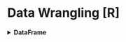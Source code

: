 # Data Wrangling [R]
<div style='width:1000px;margin:auto'>

<details><summary><b>DataFrame</b></summary><p>

<details><summary><b>Load DataFrame</b></summary><p>
~~~
# You should see mtcars appear in the 'Environment' tab with
# <Promise> listed next to it. 

# The object (mtcars) appears as a 'Promise' object in the
# workspace until we run some code that uses the object.

# R has stored the mtcars data into a spreadsheet-like object
# called a data frame. Run the next command to see what variables
# are in the data set and to fully load the data set as an
# object in R. You should see <Promise> disappear when you
# run the next line of code.

# Load from existing R dataframes.
data(mtcars)

## Load from csv file
# we use stringsAsFactors=FALSE to treat strings as strings not factors
# Note: Factor means a categorical variable that has different flavors or levels.
statesInfo <- read.csv('stateData.csv', stringsAsFactors=FALSE)

# TO open a window and choose a csv file by a mouse.
df <- read.csv(file.choose())

## Load from tsv
df <- read.delim('pseudo_facebook.tsv')
df <- read.csv('pseudo_facebook.tsv', sep='\t')
~~~
</p>
</details>


<details><summary>Print <b>Column names</b> and <b>Row names</b></summary>
<p>
~~~
# Print out all the data frame
mtcars

# Print the name of the columns
names(mtcars)
colnames(df)

# Print the name of the rows
row.names(mtcars)
rownames(df)

# Run this code to change the row names of the cars to numbers.
row.names(mtcars) <- c(1:32)
~~~
</p>
</details>

<details><summary>Print <b>Structure</b> of <b>DataFrame</b> [.info]</summary>
<p>
~~~
# str = structure
str(mtcars)

########## output ##########
'data.frame':	32 obs. of  11 variables:
 $ mpg : num  21 21 22.8 21.4 18.7 18.1 14.3 24.4 22.8 19.2 ...
 $ cyl : num  6 6 4 6 8 6 8 4 4 6 ...
 $ disp: num  160 160 108 258 360 ...
 $ hp  : num  110 110 93 110 175 105 245 62 95 123 ...
 $ drat: num  3.9 3.9 3.85 3.08 3.15 2.76 3.21 3.69 3.92 3.92 ...
 $ wt  : num  2.62 2.88 2.32 3.21 3.44 ...
 $ qsec: num  16.5 17 18.6 19.4 17 ...
 $ vs  : num  0 0 1 1 0 1 0 1 1 1 ...
 $ am  : num  1 1 1 0 0 0 0 0 0 0 ...
 $ gear: num  4 4 4 3 3 3 3 4 4 4 ...
 $ carb: num  4 4 1 1 2 1 4 2 2 4 ...
~~~
</p>
</details>

<details><summary>Print <b>Shape</b> of <b>DataFrame</b> [.shape]</summary>
<p>
~~~
# print out the dimensions
dim(mtcars)

########## output ##########
[1] 32 11		# 32 rows, 11 columns
~~~
</p>
</details>

<details><summary><b>Head</b> & <b>Tail</b> [.head(), .tail()]</summary>
<p>
~~~
# It's tedious to relabel our data frame with the right car names
# so let's reload the data set and print out the first ten rows.

data(mtcars)
head(mtcars, 10)

# The head() function prints out the first six rows of a data frame
# by default. Run the code below to see.
head(mtcars)

# I think you'll know what this does.
tail(mtcars, 3)
~~~
</p>
</details>

<details><summary><b>summary</b> [.describe()]</summary>
<p>
~~~
# like df.descibe in python to show some descriptive statistics about the columns in the data frame.
summary(df)

# Print only min and max
range(df$age)
~~~
</p>
</details>

<details><summary>How many <b>unique</b> values in <b>a Categorical (factor)</b> Variable</summary>
<p>
~~~
# like df.descibe in python to show some descriptive statistics about the columns in the data frame.
table(df$cat_col)

######### output ################ age
      18-24       25-34       35-44       45-54       55-64 65 or Above    Under 18 
      15802       11575        2257         502         140          60        2330 
~~~

<h4>2. Show only the levels of the categorical variable</h4>
~~~
levels(df$cat_col)

####### Output ##########
[1] "female" "male"  
~~~
</p>
</details>

<details><summary><b>By</b> statistic [.groupby in Python]</summary><p>
~~~
# (numeric variable, cat variable, statistic)
by(df$friend_count, df$gender, summary)

##### Output #####
df$gender: female
   Min. 1st Qu.  Median    Mean 3rd Qu.    Max. 
      0      37      96     242     244    4923 
------------------------------------------------------------------- 
df$gender: male
   Min. 1st Qu.  Median    Mean 3rd Qu.    Max. 
      0      27      74     165     182    4917 
~~~
</p></details>

<details><summary><b>Select specific Column</b></summary>
<p>
~~~
# 12. Let's examine our car data more closely. We can access an
# an individual variable (or column) from the data frame using
# the '$' sign. Run the code below to print out the variable
# miles per gallon. This is the mpg column in the data frame.

mtcars$mpg

# Print out any two other variables to the console.
mtcars$cyl
mtcars$drat

# Select by numbers of columns
head(statesInfo[, c(1, 2, 3)])

# Select a bunch of columns by number
head(df[, 1:5])  # select from first column to the fifth.
~~~
</p>
</details>

<details><summary><b>Select based on Condition</b></summary>
<p>
~~~
# 1. using "subset(dataframe, condition on columns)" 
stateSubset <- subset(df, state.region == 1)

# 2. using "df[Rows Condition, Columns Condition]
stateSubset <- df[df$state.region == 1, ]   # Select all columns for that condition

## Note: "state.region" is the name of the columns
~~~
</p>
</details>

<details><summary>Remove <b>Missing Values</b></summary>
<p>
~~~
# Extract missing data (in thise case, returns empty)
df_without_na <- na.omit(df)

# NOTE:
# In this case, you get an empty data frame, because every state has at least one missing value amongst the 153 fields. In contrast, if you ran the function with income_total, you’d just get the same data frame, because no values are missing for the first seven columns.
~~~
</p>
</details>

<details><summary><b>Merge</b> 2 dataframes together [.merge]</summary>
<p>
~~~
# Combine
income0813 <- merge(df1, df2, by="Id")
~~~
</p>
</details>


<details><summary><b>Save</b> dataframe as csv file [.to_csv]</summary>
<p>
~~~
# Save df in a csv file
write.table(income_total, "data/income-totals.csv",
    row.names=FALSE, sep=",")

~~~
</p></details>
</p></details>

<details><summary><b>Statistics</b></summary>
<p>
~~~
# This is a vector containing the mpg (miles per gallon) of
# the 32 cars. Run this next line of code to get the average mpg for
# for all the cars. What is it?
mean(mtcars$mpg)
~~~
</p>
</details>

<details><summary><b>Misc</b></summary>
<p>

<details><summary>Needs <b>Help</b></summary>
<p>
~~~
# Add '?' before any command to get some describtion
?names(mtcars)
~~~
</p>
</details>

<details><summary><b>Key Bindings</b></summary>
<p>
<ol>
<li><b>[Ctrl + Enter]</b>: Perform the current command, and move the cursor to the following command.</li>

<li><b>[Alt + Enter]</b>: Perform <i>only</i> the current command.</li>
</ol>
</p>
</details>

<details><summary>See or Change <b>Location</b></summary>
<p>
~~~
# see the working directory
getwd()

# change the working directory
setwd('link/to/path')
~~~
</p>
</details>

<details><summary>See files in the current directory</summary>
<p>
~~~
# see files in the current directory
list.files()
~~~
</p>
</details>

</p>
</details>


<details><summary>Condition statistic for column using <b>group_by() & summarise()</b></summary><p>
~~~
# 1. First Trial
install.packages('dplyr')
library(dplyr)

age_groups <- group_by(df, age)
df.fc_by_age <- summarise(age_groups,
                          friend_count_mean = mean(friend_count),
                          friend_count_median = median(friend_count),
                          n = n())
df.fc_by_age <- arrange(df.fc_by_age, age)

head(df.fc_by_age)

#### Output ####
    age friend_count_mean friend_count_median     n
  <int>             <dbl>               <dbl> <int>
1    13              165.                 74    484
2    14              251.                132   1925
3    15              348.                161   2618
4    16              352.                172.  3086
5    17              350.                156   3283
6    18              331.                162   5196
~~~

~~~
# Second Trial
df.fc_by_age <- df %>%
  group_by(age) %>%
  summarise(friend_count_mean = mean(friend_count),
            friend_count_median = median(friend_count),
            n = n()) %>%
  arrange(age)
~~~
</p></details>

<details><summary>Find <b>Correlation</b></summary><p>
~~~
# you can choose between pearson or spearman and kendall.
cor.test(df$age, df$friend_count, method='pearson')

# Correlation with subset of the data
with(subset(df, age<=70), cor.test(age, friend_count, method='pearson'))
~~~
</p></details>


<details><summary>Add & Print  <b>2 Strings</b> together</summary><p>
~~~
name <- "mosaab"
paste('Hello', name)
~~~
</p></details>

</div>